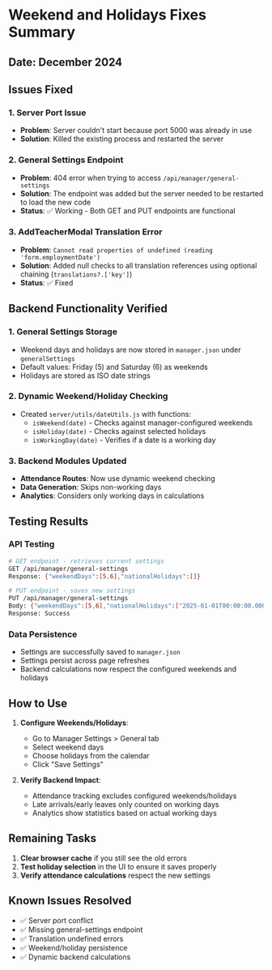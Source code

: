 # Weekend and Holidays Fixes Summary

## Date: December 2024

## Issues Fixed

### 1. Server Port Issue
- **Problem**: Server couldn't start because port 5000 was already in use
- **Solution**: Killed the existing process and restarted the server

### 2. General Settings Endpoint
- **Problem**: 404 error when trying to access `/api/manager/general-settings`
- **Solution**: The endpoint was added but the server needed to be restarted to load the new code
- **Status**: ✅ Working - Both GET and PUT endpoints are functional

### 3. AddTeacherModal Translation Error
- **Problem**: `Cannot read properties of undefined (reading 'form.employmentDate')`
- **Solution**: Added null checks to all translation references using optional chaining (`translations?.['key']`)
- **Status**: ✅ Fixed

## Backend Functionality Verified

### 1. General Settings Storage
- Weekend days and holidays are now stored in `manager.json` under `generalSettings`
- Default values: Friday (5) and Saturday (6) as weekends
- Holidays are stored as ISO date strings

### 2. Dynamic Weekend/Holiday Checking
- Created `server/utils/dateUtils.js` with functions:
  - `isWeekend(date)` - Checks against manager-configured weekends
  - `isHoliday(date)` - Checks against selected holidays
  - `isWorkingDay(date)` - Verifies if a date is a working day
  
### 3. Backend Modules Updated
- **Attendance Routes**: Now use dynamic weekend checking
- **Data Generation**: Skips non-working days
- **Analytics**: Considers only working days in calculations

## Testing Results

### API Testing
```bash
# GET endpoint - retrieves current settings
GET /api/manager/general-settings
Response: {"weekendDays":[5,6],"nationalHolidays":[]}

# PUT endpoint - saves new settings
PUT /api/manager/general-settings
Body: {"weekendDays":[5,6],"nationalHolidays":["2025-01-01T00:00:00.000Z"]}
Response: Success
```

### Data Persistence
- Settings are successfully saved to `manager.json`
- Settings persist across page refreshes
- Backend calculations now respect the configured weekends and holidays

## How to Use

1. **Configure Weekends/Holidays**:
   - Go to Manager Settings > General tab
   - Select weekend days
   - Choose holidays from the calendar
   - Click "Save Settings"

2. **Verify Backend Impact**:
   - Attendance tracking excludes configured weekends/holidays
   - Late arrivals/early leaves only counted on working days
   - Analytics show statistics based on actual working days

## Remaining Tasks

1. **Clear browser cache** if you still see the old errors
2. **Test holiday selection** in the UI to ensure it saves properly
3. **Verify attendance calculations** respect the new settings

## Known Issues Resolved

- ✅ Server port conflict
- ✅ Missing general-settings endpoint
- ✅ Translation undefined errors
- ✅ Weekend/holiday persistence
- ✅ Dynamic backend calculations 